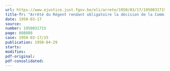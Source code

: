```yaml
---
url: https://www.ejustice.just.fgov.be/eli/arrete/1950/03/17/1950031715/justel
title-fr: "Arrêté du Régent rendant obligatoire la décision de la Commission paritaire nationale du spectacle, section de l'exploitation du film"
date: 1950-03-17
source:
number: 1950031715
page: 888888
case: 1950-03-17/15
publication: 1950-04-29
starts:
modifies:
pdf-original:
pdf-consolidated:
---
```


